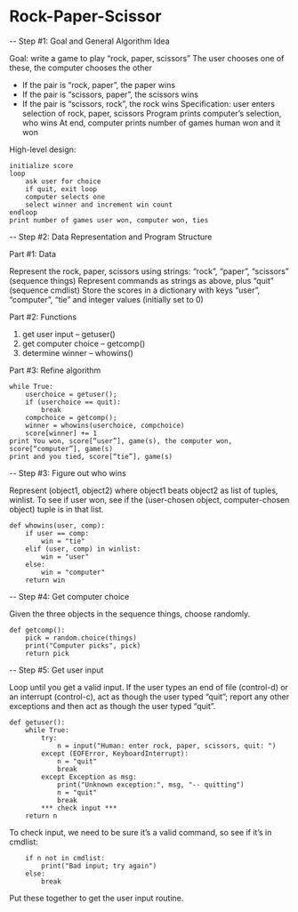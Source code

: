 # Rock-Paper-Scissor

-- Step #1: Goal and General Algorithm Idea

Goal: write a game to play “rock, paper, scissors”
The user chooses one of these, the computer chooses the other
* If the pair is “rock, paper”, the paper wins
* If the pair is “scissors, paper”, the scissors wins
* If the pair is “scissors, rock”, the rock wins
Specification: user enters selection of rock, paper, scissors 
Program prints computer’s selection, who wins 
At end, computer prints number of games human won and it won

High-level design:

    initialize score
    loop
        ask user for choice
        if quit, exit loop
        computer selects one
        select winner and increment win count
    endloop
    print number of games user won, computer won, ties

-- Step #2: Data Representation and Program Structure

Part #1: Data

Represent the rock, paper, scissors using strings: “rock”, “paper”, “scissors” (sequence things)
Represent commands as strings as above, plus “quit” (sequence cmdlist)
Store the scores in a dictionary with keys “user”, “computer”, “tie” and integer values (initially set to 0)

Part #2: Functions

1. get user input – getuser()
2. get computer choice – getcomp()
3. determine winner – whowins()

Part #3: Refine algorithm

    while True:
        userchoice = getuser();
        if (userchoice == quit):
            break
        compchoice = getcomp();
        winner = whowins(userchoice, compchoice)
        score[winner] += 1
    print You won, score[“user”], game(s), the computer won, score[“computer”], game(s)
    print and you tied, score[“tie”], game(s)

-- Step #3: Figure out who wins

Represent (object1, object2) where object1 beats object2 as list of tuples, winlist. To see if user won, see if the (user-chosen object, computer-chosen object) tuple is in that list.

    def whowins(user, comp):
        if user == comp:
            win = "tie"
        elif (user, comp) in winlist:
            win = "user"
        else:
            win = "computer"
        return win
    
-- Step #4: Get computer choice

Given the three objects in the sequence things, choose randomly.

    def getcomp():
        pick = random.choice(things)
        print("Computer picks", pick)
        return pick
    
-- Step #5: Get user input

Loop until you get a valid input. If the user types an end of file (control-d) or an interrupt (control-c), act as though the user typed “quit”; report any other exceptions and then act as though the user typed “quit”.

    def getuser():
        while True:
            try:
                n = input("Human: enter rock, paper, scissors, quit: ")
            except (EOFError, KeyboardInterrupt):
                n = "quit"
                break
            except Exception as msg:
                print("Unknown exception:", msg, "-- quitting")
                n = "quit"
                break
            *** check input ***
        return n
    
To check input, we need to be sure it’s a valid command, so see if it’s in cmdlist:

        if n not in cmdlist:
            print("Bad input; try again")
        else:
            break
            
Put these together to get the user input routine.
